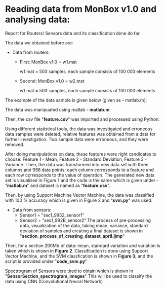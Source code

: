 # Reading data from MonBox v1.0 and analysing data:
Report for Routers/ Sensors data and its classification done do far

The data we obtained before are:
* Data from routers:
  * First: MonBox v1.0 = w1.mat
  
    w1.mat = 500 samples, each sample consists of 100 000 elements

  * Second: MonBox v1.0 = w2.mat

    w1.mat = 500 samples, each sample consists of 100 000 elements

The example of the data sample is given below (given as - matlab.m):

The data was manipuated using matlab - **matlab.m**:


Then, the csv file "**feature.csv**" was imported and processed using Python:

Using different statistical tools, the data was investigated and erroneous data samples were deleted, relative features was obtained from a data for further investigation. Two sample data were erroneous, and they were removed.

After doing manipulations on data, these features were right candidates to choose: Feature 1 - Mean, Feature 2 - Standard Deviation, Feature 3 - Variance. Then, the data was transformed into new data set with three columns and 988 data points; each column corresponds to a feature and each row corresponds to the value of operation. The generated new data set is visualized in Figure 1 and the code is the same which is given under - "**matlab.m**" and dataset is named as "**feature.csv**".

Then, by using Support Machine Vector Machine, the data was classified with 100 % accuracy which is given in Figure 2 and "**svm.py**" was used:

* Data from sensors:
  * Sensor1 = "sec1_9952_sensor1"
  * Sensor2 = "sec1_992B_sensor2" 
The process of pre-processing data, visualization of the data, taking mean, variance, standard deviation of samples and creating a final dataset is shown in "**section_process_of_creating_dataset_april.ijmp**"

Then, for a section 200Mb of data: mean, standard variation and variation is taken which is shown in **Figure 2**. Classification is done using Support Vector Machine, and the SVM classfication is shown in **Figure 3**, and the script is provided under "**code_svm.py**"

Spectrogram of Sensors were tired to obtain which is shown in "**SensorSection_spectrogram_images**"
This will be used to classify the data using CNN (Convolutional Neural Network)
